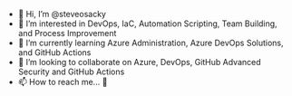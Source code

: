 - 👋 Hi, I’m @steveosacky
- 👀 I’m interested in DevOps, IaC, Automation Scripting, Team Building, and Process Improvement
- 🌱 I’m currently learning Azure Administration, Azure DevOps Solutions, and GitHub Actions
- 💞️ I’m looking to collaborate on Azure, DevOps, GitHub Advanced Security and GitHub Actions
- 📫 How to reach me... :wave:

<!---
steveosacky/steveosacky is a ✨ special ✨ repository because its `README.md` (this file) appears on your GitHub profile.
You can click the Preview link to take a look at your changes.
--->
